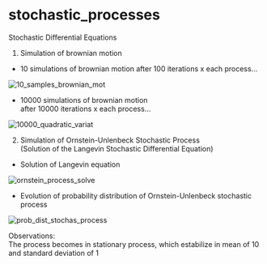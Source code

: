 # stochastic_processes
Stochastic Differential Equations

1. Simulation of brownian motion  

- 10 simulations of brownian motion 
after 100 iterations x each process...  
  
![10_samples_brownian_mot](https://user-images.githubusercontent.com/35493202/221977504-37baafb3-dfbd-4207-b2bf-52ede4c5c284.jpeg)


- 10000 simulations of brownian motion  
after 10000 iterations x each process...    

![10000_quadratic_variat](https://user-images.githubusercontent.com/35493202/221977530-04c8dd6c-9a5b-41b2-bab2-8f5b39889fee.jpeg)


2. Simulation of Ornstein-Unlenbeck Stochastic Process  
(Solution of the Langevin Stochastic Differential Equation)

- Solution of Langevin equation  
  
![ornstein_process_solve](https://user-images.githubusercontent.com/35493202/221974066-d6b0686f-0f47-4cc5-b229-deda2c2538dd.jpeg)

- Evolution of probability distribution of Ornstein-Unlenbeck stochastic process  
  
![prob_dist_stochas_process](https://user-images.githubusercontent.com/35493202/221974086-6b1045b1-c386-4026-b1fa-fdcb777986d0.jpeg)

Observations:  
The process becomes in stationary process, which estabilize in mean of 10 and standard deviation of 1
